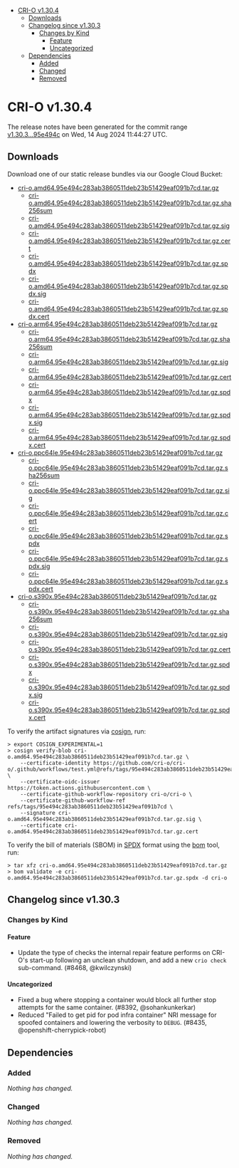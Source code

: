 - [CRI-O v1.30.4](#cri-o-v1304)
  - [Downloads](#downloads)
  - [Changelog since v1.30.3](#changelog-since-v1303)
    - [Changes by Kind](#changes-by-kind)
      - [Feature](#feature)
      - [Uncategorized](#uncategorized)
  - [Dependencies](#dependencies)
    - [Added](#added)
    - [Changed](#changed)
    - [Removed](#removed)

# CRI-O v1.30.4

The release notes have been generated for the commit range
[v1.30.3...95e494c](https://github.com/cri-o/cri-o/compare/v1.30.3...v1.30.4) on Wed, 14 Aug 2024 11:44:27 UTC.

## Downloads

Download one of our static release bundles via our Google Cloud Bucket:

- [cri-o.amd64.95e494c283ab3860511deb23b51429eaf091b7cd.tar.gz](https://storage.googleapis.com/cri-o/artifacts/cri-o.amd64.95e494c283ab3860511deb23b51429eaf091b7cd.tar.gz)
  - [cri-o.amd64.95e494c283ab3860511deb23b51429eaf091b7cd.tar.gz.sha256sum](https://storage.googleapis.com/cri-o/artifacts/cri-o.amd64.95e494c283ab3860511deb23b51429eaf091b7cd.tar.gz.sha256sum)
  - [cri-o.amd64.95e494c283ab3860511deb23b51429eaf091b7cd.tar.gz.sig](https://storage.googleapis.com/cri-o/artifacts/cri-o.amd64.95e494c283ab3860511deb23b51429eaf091b7cd.tar.gz.sig)
  - [cri-o.amd64.95e494c283ab3860511deb23b51429eaf091b7cd.tar.gz.cert](https://storage.googleapis.com/cri-o/artifacts/cri-o.amd64.95e494c283ab3860511deb23b51429eaf091b7cd.tar.gz.cert)
  - [cri-o.amd64.95e494c283ab3860511deb23b51429eaf091b7cd.tar.gz.spdx](https://storage.googleapis.com/cri-o/artifacts/cri-o.amd64.95e494c283ab3860511deb23b51429eaf091b7cd.tar.gz.spdx)
  - [cri-o.amd64.95e494c283ab3860511deb23b51429eaf091b7cd.tar.gz.spdx.sig](https://storage.googleapis.com/cri-o/artifacts/cri-o.amd64.95e494c283ab3860511deb23b51429eaf091b7cd.tar.gz.spdx.sig)
  - [cri-o.amd64.95e494c283ab3860511deb23b51429eaf091b7cd.tar.gz.spdx.cert](https://storage.googleapis.com/cri-o/artifacts/cri-o.amd64.95e494c283ab3860511deb23b51429eaf091b7cd.tar.gz.spdx.cert)
- [cri-o.arm64.95e494c283ab3860511deb23b51429eaf091b7cd.tar.gz](https://storage.googleapis.com/cri-o/artifacts/cri-o.arm64.95e494c283ab3860511deb23b51429eaf091b7cd.tar.gz)
  - [cri-o.arm64.95e494c283ab3860511deb23b51429eaf091b7cd.tar.gz.sha256sum](https://storage.googleapis.com/cri-o/artifacts/cri-o.arm64.95e494c283ab3860511deb23b51429eaf091b7cd.tar.gz.sha256sum)
  - [cri-o.arm64.95e494c283ab3860511deb23b51429eaf091b7cd.tar.gz.sig](https://storage.googleapis.com/cri-o/artifacts/cri-o.arm64.95e494c283ab3860511deb23b51429eaf091b7cd.tar.gz.sig)
  - [cri-o.arm64.95e494c283ab3860511deb23b51429eaf091b7cd.tar.gz.cert](https://storage.googleapis.com/cri-o/artifacts/cri-o.arm64.95e494c283ab3860511deb23b51429eaf091b7cd.tar.gz.cert)
  - [cri-o.arm64.95e494c283ab3860511deb23b51429eaf091b7cd.tar.gz.spdx](https://storage.googleapis.com/cri-o/artifacts/cri-o.arm64.95e494c283ab3860511deb23b51429eaf091b7cd.tar.gz.spdx)
  - [cri-o.arm64.95e494c283ab3860511deb23b51429eaf091b7cd.tar.gz.spdx.sig](https://storage.googleapis.com/cri-o/artifacts/cri-o.arm64.95e494c283ab3860511deb23b51429eaf091b7cd.tar.gz.spdx.sig)
  - [cri-o.arm64.95e494c283ab3860511deb23b51429eaf091b7cd.tar.gz.spdx.cert](https://storage.googleapis.com/cri-o/artifacts/cri-o.arm64.95e494c283ab3860511deb23b51429eaf091b7cd.tar.gz.spdx.cert)
- [cri-o.ppc64le.95e494c283ab3860511deb23b51429eaf091b7cd.tar.gz](https://storage.googleapis.com/cri-o/artifacts/cri-o.ppc64le.95e494c283ab3860511deb23b51429eaf091b7cd.tar.gz)
  - [cri-o.ppc64le.95e494c283ab3860511deb23b51429eaf091b7cd.tar.gz.sha256sum](https://storage.googleapis.com/cri-o/artifacts/cri-o.ppc64le.95e494c283ab3860511deb23b51429eaf091b7cd.tar.gz.sha256sum)
  - [cri-o.ppc64le.95e494c283ab3860511deb23b51429eaf091b7cd.tar.gz.sig](https://storage.googleapis.com/cri-o/artifacts/cri-o.ppc64le.95e494c283ab3860511deb23b51429eaf091b7cd.tar.gz.sig)
  - [cri-o.ppc64le.95e494c283ab3860511deb23b51429eaf091b7cd.tar.gz.cert](https://storage.googleapis.com/cri-o/artifacts/cri-o.ppc64le.95e494c283ab3860511deb23b51429eaf091b7cd.tar.gz.cert)
  - [cri-o.ppc64le.95e494c283ab3860511deb23b51429eaf091b7cd.tar.gz.spdx](https://storage.googleapis.com/cri-o/artifacts/cri-o.ppc64le.95e494c283ab3860511deb23b51429eaf091b7cd.tar.gz.spdx)
  - [cri-o.ppc64le.95e494c283ab3860511deb23b51429eaf091b7cd.tar.gz.spdx.sig](https://storage.googleapis.com/cri-o/artifacts/cri-o.ppc64le.95e494c283ab3860511deb23b51429eaf091b7cd.tar.gz.spdx.sig)
  - [cri-o.ppc64le.95e494c283ab3860511deb23b51429eaf091b7cd.tar.gz.spdx.cert](https://storage.googleapis.com/cri-o/artifacts/cri-o.ppc64le.95e494c283ab3860511deb23b51429eaf091b7cd.tar.gz.spdx.cert)
- [cri-o.s390x.95e494c283ab3860511deb23b51429eaf091b7cd.tar.gz](https://storage.googleapis.com/cri-o/artifacts/cri-o.s390x.95e494c283ab3860511deb23b51429eaf091b7cd.tar.gz)
  - [cri-o.s390x.95e494c283ab3860511deb23b51429eaf091b7cd.tar.gz.sha256sum](https://storage.googleapis.com/cri-o/artifacts/cri-o.s390x.95e494c283ab3860511deb23b51429eaf091b7cd.tar.gz.sha256sum)
  - [cri-o.s390x.95e494c283ab3860511deb23b51429eaf091b7cd.tar.gz.sig](https://storage.googleapis.com/cri-o/artifacts/cri-o.s390x.95e494c283ab3860511deb23b51429eaf091b7cd.tar.gz.sig)
  - [cri-o.s390x.95e494c283ab3860511deb23b51429eaf091b7cd.tar.gz.cert](https://storage.googleapis.com/cri-o/artifacts/cri-o.s390x.95e494c283ab3860511deb23b51429eaf091b7cd.tar.gz.cert)
  - [cri-o.s390x.95e494c283ab3860511deb23b51429eaf091b7cd.tar.gz.spdx](https://storage.googleapis.com/cri-o/artifacts/cri-o.s390x.95e494c283ab3860511deb23b51429eaf091b7cd.tar.gz.spdx)
  - [cri-o.s390x.95e494c283ab3860511deb23b51429eaf091b7cd.tar.gz.spdx.sig](https://storage.googleapis.com/cri-o/artifacts/cri-o.s390x.95e494c283ab3860511deb23b51429eaf091b7cd.tar.gz.spdx.sig)
  - [cri-o.s390x.95e494c283ab3860511deb23b51429eaf091b7cd.tar.gz.spdx.cert](https://storage.googleapis.com/cri-o/artifacts/cri-o.s390x.95e494c283ab3860511deb23b51429eaf091b7cd.tar.gz.spdx.cert)

To verify the artifact signatures via [cosign](https://github.com/sigstore/cosign), run:

```console
> export COSIGN_EXPERIMENTAL=1
> cosign verify-blob cri-o.amd64.95e494c283ab3860511deb23b51429eaf091b7cd.tar.gz \
    --certificate-identity https://github.com/cri-o/cri-o/.github/workflows/test.yml@refs/tags/95e494c283ab3860511deb23b51429eaf091b7cd \
    --certificate-oidc-issuer https://token.actions.githubusercontent.com \
    --certificate-github-workflow-repository cri-o/cri-o \
    --certificate-github-workflow-ref refs/tags/95e494c283ab3860511deb23b51429eaf091b7cd \
    --signature cri-o.amd64.95e494c283ab3860511deb23b51429eaf091b7cd.tar.gz.sig \
    --certificate cri-o.amd64.95e494c283ab3860511deb23b51429eaf091b7cd.tar.gz.cert
```

To verify the bill of materials (SBOM) in [SPDX](https://spdx.org) format using the [bom](https://sigs.k8s.io/bom) tool, run:

```console
> tar xfz cri-o.amd64.95e494c283ab3860511deb23b51429eaf091b7cd.tar.gz
> bom validate -e cri-o.amd64.95e494c283ab3860511deb23b51429eaf091b7cd.tar.gz.spdx -d cri-o
```

## Changelog since v1.30.3

### Changes by Kind

#### Feature
 - Update the type of checks the internal repair feature performs on CRI-O's start-up following an unclean shutdown, and add a new `crio check` sub-command. (#8468, @kwilczynski)

#### Uncategorized
 - Fixed a bug where stopping a container would block all further stop attempts for the same container. (#8392, @sohankunkerkar)
 - Reduced "Failed to get pid for pod infra container" NRI message for spoofed containers and lowering the verbosity to `DEBUG`. (#8435, @openshift-cherrypick-robot)

## Dependencies

### Added
_Nothing has changed._

### Changed
_Nothing has changed._

### Removed
_Nothing has changed._
